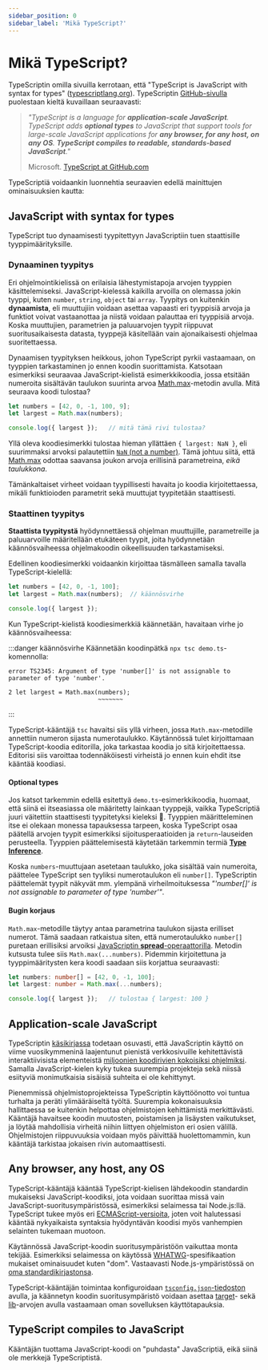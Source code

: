 ```yaml
---
sidebar_position: 0
sidebar_label: 'Mikä TypeScript?'
---
```


# Mikä TypeScript?

TypeScriptin omilla sivuilla kerrotaan, että "TypeScript is JavaScript with syntax for types" ([typescriptlang.org](https://www.typescriptlang.org/)). TypeScriptin [GitHub-sivulla](https://github.com/microsoft/TypeScript) puolestaan kieltä kuvaillaan seuraavasti:

> *"TypeScript is a language for **application-scale JavaScript**. TypeScript adds **optional types** to JavaScript that support tools for large-scale JavaScript applications for **any browser, for any host, on any OS**. **TypeScript compiles to readable, standards-based JavaScript**."*
>
> Microsoft. [TypeScript at GitHub.com](https://github.com/microsoft/TypeScript)

TypeScriptiä voidaankin luonnehtia seuraavien edellä mainittujen ominaisuuksien kautta:

## JavaScript with syntax for types

TypeScript tuo dynaamisesti tyypitettyyn JavaScriptiin tuen staattisille tyyppimäärityksille.


### Dynaaminen tyypitys

Eri ohjelmointikielissä on erilaisia lähestymistapoja arvojen tyyppien käsittelemiseksi. JavaScript-kielessä kaikilla arvoilla on olemassa jokin tyyppi, kuten `number`, `string`, `object` tai `array`. Tyypitys on kuitenkin **dynaamista**, eli muuttujiin voidaan asettaa vapaasti eri tyyppisiä arvoja ja funktiot voivat vastaanottaa ja niistä voidaan palauttaa eri tyyppisiä arvoja. Koska muuttujien, parametrien ja paluuarvojen tyypit riippuvat suoritusaikaisesta datasta, tyyppejä käsitellään vain ajonaikaisesti ohjelmaa suoritettaessa.

Dynaamisen tyypityksen heikkous, johon TypeScript pyrkii vastaamaan, on tyyppien tarkastaminen jo ennen koodin suorittamista. Katsotaan esimerkiksi seuraavaa JavaScript-kielistä esimerkkikoodia, jossa etsitään numeroita sisältävän taulukon suurinta arvoa [Math.max](https://developer.mozilla.org/en-US/docs/Web/JavaScript/Reference/Global_Objects/Math/max#syntax)-metodin avulla. Mitä seuraava koodi tulostaa?

```js title="demo.js"
let numbers = [42, 0, -1, 100, 9];
let largest = Math.max(numbers);

console.log({ largest });   // mitä tämä rivi tulostaa?
```

Yllä oleva koodiesimerkki tulostaa hieman yllättäen `{ largest: NaN }`, eli suurimmaksi arvoksi palautettiin [`NaN` (not a number)](https://developer.mozilla.org/en-US/docs/Web/JavaScript/Reference/Global_Objects/NaN). Tämä johtuu siitä, että [Math.max](https://developer.mozilla.org/en-US/docs/Web/JavaScript/Reference/Global_Objects/Math/max#syntax) odottaa saavansa joukon arvoja erillisinä parametreina, *eikä taulukkona*.

Tämänkaltaiset virheet voidaan tyypillisesti havaita jo koodia kirjoitettaessa, mikäli funktioioden parametrit sekä muuttujat tyypitetään staattisesti.


### Staattinen tyypitys

**Staattista tyypitystä** hyödynnettäessä ohjelman muuttujille, parametreille ja paluuarvoille määritellään etukäteen tyypit, joita hyödynnetään käännösvaiheessa ohjelmakoodin oikeellisuuden tarkastamiseksi.

Edellinen koodiesimerkki voidaankin kirjoittaa täsmälleen samalla tavalla TypeScript-kielellä:

```ts title="demo.ts"
let numbers = [42, 0, -1, 100];
let largest = Math.max(numbers);  // käännösvirhe

console.log({ largest });
```

Kun TypeScript-kielistä koodiesimerkkiä käännetään, havaitaan virhe jo käännösvaiheessa:

:::danger käännösvirhe
Käännetään koodinpätkä `npx tsc demo.ts`-komennolla:

```
error TS2345: Argument of type 'number[]' is not assignable to parameter of type 'number'.

2 let largest = Math.max(numbers);
                         ~~~~~~~
```
:::

TypeScript-kääntäjä `tsc` havaitsi siis yllä virheen, jossa `Math.max`-metodille annettiin numeron sijasta numerotaulukko. Käytännössä tulet kirjoittamaan TypeScript-koodia editorilla, joka tarkastaa koodia jo sitä kirjoitettaessa. Editorisi siis varoittaa todennäköisesti virheistä jo ennen kuin ehdit itse kääntää koodiasi.


#### Optional types

Jos katsot tarkemmin edellä esitettyä `demo.ts`-esimerkkikoodia, huomaat, että siinä ei itseasiassa ole määritetty lainkaan tyyppejä, vaikka TypeScriptiä juuri väitettiin staattisesti tyypitetyksi kieleksi 🤔. Tyyppien määritteleminen itse ei olekaan monessa tapauksessa tarpeen, koska TypeScript osaa päätellä arvojen tyypit esimerkiksi sijoitusperaatioiden ja `return`-lauseiden perusteella. Tyyppien päättelemisestä käytetään tarkemmin termiä [**Type Inference**](https://www.typescriptlang.org/docs/handbook/type-inference.html).

Koska `numbers`-muuttujaan asetetaan taulukko, joka sisältää vain numeroita, päättelee TypeScript sen tyyliksi numerotaulukon eli `number[]`. TypeScriptin päättelemät tyypit näkyvät mm. ylempänä virheilmoituksessa *"'number[]' is not assignable to parameter of type 'number'"*.


#### Bugin korjaus

`Math.max`-metodille täytyy antaa parametrina taulukon sijasta erilliset numerot. Tämä saadaan ratkaistua siten, että numerotaulukko `number[]` puretaan erillisiksi arvoiksi [JavaScriptin **spread**-operaattorilla](https://developer.mozilla.org/en-US/docs/Web/JavaScript/Reference/Operators/Spread_syntax). Metodin kutsusta tulee siis `Math.max(...numbers)`. Pidemmin kirjoitettuna ja tyyppimääritysten kera koodi saadaan siis korjattua seuraavasti:

```ts title="demo.ts"
let numbers: number[] = [42, 0, -1, 100];
let largest: number = Math.max(...numbers);

console.log({ largest });   // tulostaa { largest: 100 }
```



## Application-scale JavaScript

TypeScriptin [käsikirjassa](https://www.typescriptlang.org/docs/handbook/intro.html#about-this-handbook) todetaan osuvasti, että JavaScriptin käyttö on viime vuosikymmeninä laajentunut pienistä verkkosivuille kehitettävistä interaktiivisista elementeistä [miljoonien koodirivien kokoisiksi ohjelmiksi](https://stripe.com/blog/migrating-to-typescript). Samalla JavaScript-kielen kyky tukea suurempia projekteja sekä niissä esiityviä monimutkaisia sisäisiä suhteita ei ole kehittynyt.

Pienemmissä ohjelmistoprojekteissa TypeScriptin käyttöönotto voi tuntua turhalta ja peräti ylimääräiseltä työltä. Suurempia kokonaisuuksia hallittaessa se kuitenkin helpottaa ohjelmistojen kehittämistä merkittävästi. Kääntäjä havaitsee koodin muutosten, poistamisen ja lisäysten vaikutukset, ja löytää mahdollisia virheitä niihin liittyen ohjelmiston eri osien välillä. Ohjelmistojen riippuvuuksia voidaan myös päivittää huolettomammin, kun kääntäjä tarkistaa jokaisen rivin automaattisesti.


## Any browser, any host, any OS

TypeScript-kääntäjä kääntää TypeScript-kielisen lähdekoodin standardin mukaiseksi JavaScript-koodiksi, jota voidaan suorittaa missä vain JavaScript-suoritusympäristössä, esimerkiksi selaimessa tai Node.js:llä. TypeScript tukee myös eri [ECMAScript-versioita](https://ecma-international.org/publications-and-standards/standards/ecma-262/), joten voit halutessasi kääntää nykyaikaista syntaksia hyödyntävän koodisi myös vanhempien selainten tukemaan muotoon.

Käytännössä JavaScript-koodin suoritusympäristöön vaikuttaa monta tekijää. Esimerkiksi selaimessa on käytössä [WHATWG](https://html.spec.whatwg.org/multipage/)-spesifikaation mukaiset ominaisuudet kuten "dom". Vastaavasti Node.js-ympäristössä on [oma standardikirjastonsa](https://nodejs.org/api/modules.html).

TypeScript-kääntäjän toimintaa konfiguroidaan [`tsconfig.json`-tiedoston](https://www.typescriptlang.org/tsconfig) avulla, ja käännetyn koodin suoritusympäristö voidaan asettaa [target](https://www.typescriptlang.org/tsconfig#target)- sekä [lib](https://www.typescriptlang.org/tsconfig#lib)-arvojen avulla vastaamaan oman sovelluksen käyttötapauksia.


## TypeScript compiles to JavaScript

Kääntäjän tuottama JavaScript-koodi on "puhdasta" JavaScriptiä, eikä siinä ole merkkejä TypeScriptistä.
